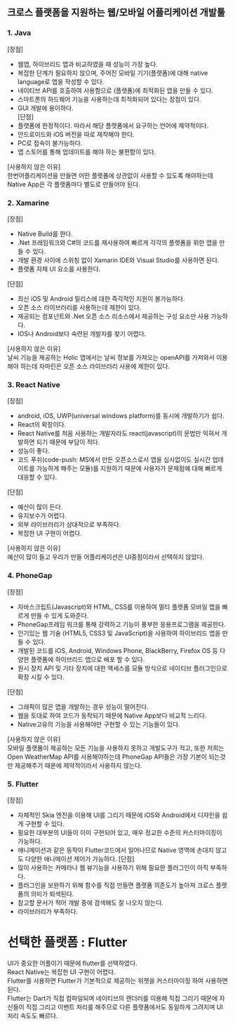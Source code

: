 ## 크로스 플랫폼을 지원하는 웹/모바일 어플리케이션 개발툴

### 1. Java </br>
[장점]
- 웹앱, 하이브리드 앱과 비교하였을 때 성능이 가장 높다.
- 복잡한 단계가 필요하지 않으며, 주어진 모바일 기기(플랫폼)에 대해 native language로 앱을 작성할 수 있다.
- 네이티브 API를 호출하여 사용함으로 (플랫폼)에 최적화된 앱을 만들 수 있다.
- 스마트폰의 하드웨어 기능을 사용하는데 최적화되어 있다는 장점이 있다.
- GUI 개발에 용이하다. </br>
[단점]
- 플랫폼에 한정적이다. 따라서 해당 플랫폼에서 요구하는 언어에 제약적이다.
- 안드로이드와 iOS 버전을 따로 제작해야 한다.
- PC로 접속이 불가능하다.
- 앱 스토어를 통해 업데이트를 해야 하는 불편함이 있다.

[사용하지 않은 이유] </br>
한번어플리케이션을 만들면 어떤 플랫폼에 상관없이 사용할 수 있도록 해야하는데 Native App은 각 플랫폼마다 별도로 만들어야 된다.

### 2.	Xamarine </br>
[장점]
- Native Build를 한다.
- .Net 프레임워크와 C#의 코드를 재사용하여 빠르게 각각의 플랫폼을 위한 앱을 만들 수 있다.
- 개발 환경 사이에 스위칭 없이 Xamarin IDE와 Visual Studio를 사용하면 된다.
- 플랫폼 자체 UI 요소를 사용한다.

[단점] 
- 최신 iOS 및 Android 릴리스에 대한 즉각적인 지원이 불가능하다.
- 오픈 소스 라이브러리를 사용하는데 제한이 있다.
- 제공되는 컴포넌트와 .Net 오픈 소스 리소스에서 제공하는 구성 요소만 사용 가능하다.
- IOS나 Android보다 숙련된 개발자를 찾기 어렵다.

[사용하지 않은 이유] </br>
날씨 기능을 제공하는 Holic 앱에서는 날씨 정보를 가져오는 openAPI를 가져와서 이용해야 하는데 자마린은 오픈 소스 라이브러리 사용에 제한이 있다.

### 3.	React Native </br>

[장점] 
- android, iOS, UWP(universal windows platform)를 동시에 개발하기가 쉽다.
- React의 확장이다. 
- React Native를 처음 사용하는 개발자라도 react(javascript)의 문법만 익혀서 개발하면 되기 때문에 부담이 적다.
- 성능이 좋다.
- 코드 푸쉬(code-push: MS에서 만든 오픈소스로서 앱을 심사없이도 실시간 업데이트를 가능하게 해주는 모듈)를 지원하기 때문에 사용자가 문제점에 대해 빠르게 대응할 수 있다. 

[단점]
- 예산이 많이 든다.
- 유지보수가 어렵다.
- 외부 라이브러리가 상대적으로 부족하다.
- 복잡한 UI 구현이 어렵다.

[사용하지 않은 이유] </br>
예산이 많이 들고 우리가 만들 어플리케이션은 UI중점이라서 선택하지 않았다.

### 4.	PhoneGap </br>
[장점]
- 자바스크립트(Javascript)와 HTML, CSS를 이용하여 멀티 플랫폼 모바일 앱을 빠르게 만들 수 있게 도와준다.
- PhoneGap프레임 워크를 통해 강력하고 기능이 풍부한 응용프로그램을 제공한다.
- 인기있는 웹 기술 (HTML5, CSS3 및 JavaScript)을 사용하여 하이브리드 앱을 만들 수 있다.
- 개발된 코드를 iOS, Android, Windows Phone, BlackBerry, Firefox OS 등 다양한 플랫폼에 하이브리드 앱으로  배포 할 수 있다.
- 원시 장치 API 및 기타 장치에 대한 액세스를 모듈 방식으로 네이티브 플러그인으로 확장 시킬 수 있다.

[단점]
- 그래픽이 많은 앱을 개발하는 경우 성능이 떨어진다. 
- 웹을 토대로 하여 코드가 동작되기 때문에 Native App보다 비교적 느리다.
- Native고유의 기능을 사용해야만 구현할 수 있는 기능들이 있다.

[사용하지 않은 이유] </br>
모바일 플랫폼이 제공하는 모든 기능을 사용하지 못하고 개발도구가 적고, 또한 저희는 Open WeatherMap API를 사용해야하는데 PhoneGap API들은 가장 기본이 되는것만 제공해주기 때문에 제약적이라서 사용하지 않는다.

### 5.	Flutter </br>
[장점]
- 자체적인 Skia 엔진을 이용해 UI를 그리기 때문에 iOS와 Android에서 디자인을 쉽게 구현할 수 있다.
- 필요한 대부분의 UI들이 이미 구현되어 있고, 매우 정교한 수준의 커스터마이징이 가능하다.
- 애니메이션과 같은 동작이 Flutter코드에서 일어나므로 Native 영역에 손대지 않고도 다양한 애니메이션 제어가 가능하다.
[단점]
- 많이 사용하는 카메라나 웹 뷰기능을 사용하기 위해 필요한 플러그인이 아직 부족하다. 
- 플러그인을 보완하기 위해 함수를 직접 만들면 플랫폼 의존도가 높아져 크로스 플랫폼의 의미가 퇴색된다.
- 참고할 문서가 적어 개발 중에 검색해도 잘 나오지 않는다.
- 라이브러리가 부족하다.

# 선택한 플랫폼 : Flutter

UI가 중요한 어플이기 때문에  flutter를 선택하였다. </br>
React Native는 복잡한 UI 구현이 어렵다. </br>
Flutter를 사용하면 Flutter가 기본적으로 제공하는 위젯을 커스터마이징 하여 사용하면 된다. </br>
Flutter는 Dart가 직접 컴파일되며 네이티브의 랜더러를 이용해 직접 그리기 때문에 자신들이 직접 그리고 이벤트 처리를 해주므로
다른 플랫폼에서도 동일하게 그려지며 UI처리 속도도 빠르다.
